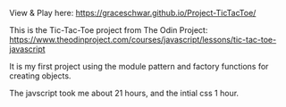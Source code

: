 
View & Play here: https://graceschwar.github.io/Project-TicTacToe/ 

This is the Tic-Tac-Toe project from The Odin Project: https://www.theodinproject.com/courses/javascript/lessons/tic-tac-toe-javascript 


It is my first project using the module pattern and factory functions for creating objects. 

The javscript took me about 21 hours, and the intial css 1 hour. 
